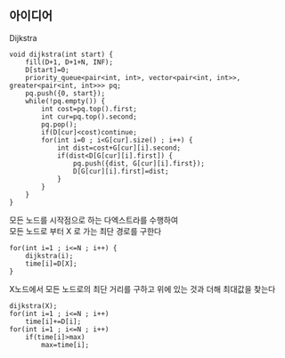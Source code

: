## 아이디어
Dijkstra  
  
```
void dijkstra(int start) {
	fill(D+1, D+1+N, INF);
	D[start]=0;
	priority_queue<pair<int, int>, vector<pair<int, int>>, greater<pair<int, int>>> pq;
	pq.push({0, start});
	while(!pq.empty()) {
		int cost=pq.top().first;
		int cur=pq.top().second;
		pq.pop();
		if(D[cur]<cost)continue;
		for(int i=0 ; i<G[cur].size() ; i++) {
			int dist=cost+G[cur][i].second;
			if(dist<D[G[cur][i].first]) {
				pq.push({dist, G[cur][i].first});
				D[G[cur][i].first]=dist;
			}
		}
	}
}
```
모든 노드를 시작점으로 하는 다엑스트라를 수행하여  
모든 노드로 부터 X 로 가는 최단 경로를 구한다  
```
for(int i=1 ; i<=N ; i++) {
	dijkstra(i);
	time[i]=D[X];
}
```
X노드에서 모든 노드로의 최단 거리를 구하고 위에 있는 것과 더해 최대값을 찾는다
```
dijkstra(X);
for(int i=1 ; i<=N ; i++)
	time[i]+=D[i];
for(int i=1 ; i<=N ; i++)
	if(time[i]>max)
		max=time[i];
```
